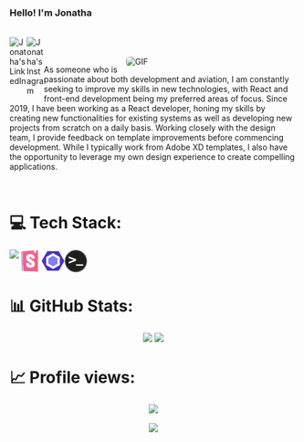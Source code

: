 ### Hello! I'm Jonatha

<br/>

<a href="https://www.linkedin.com/in/silvajohnny777">
  <img align="left" alt="Jonatha's LinkedIn" width="30" src="https://skillicons.dev/icons?i=linkedin">
</a>

<a href="https://www.instagram.com/silvajohnny777/">
  <img align="left" alt="Jonatha's Instagram" width="30" src="https://skillicons.dev/icons?i=instagram">
</a>

<br/>
<br/>

<img align="right" alt="GIF" style="border-radius: 6px;" width="300" src="https://media3.giphy.com/media/qgQUggAC3Pfv687qPC/giphy.gif" />

As someone who is passionate about both development and aviation, I am constantly seeking to improve my skills in new technologies, with React and front-end development being my preferred areas of focus. Since 2019, I have been working as a React developer, honing my skills by creating new functionalities for existing systems as well as developing new projects from scratch on a daily basis. Working closely with the design team, I provide feedback on template improvements before commencing development. While I typically work from Adobe XD templates, I also have the opportunity to leverage my own design experience to create compelling applications.

<br/>

# 💻 Tech Stack:
<div style="display: flex">
    <img height="40" src="https://skillicons.dev/icons?i=js,html,css,sass,ts,react,nextjs,redux,nodejs,tailwind,styledcomponents,babel,github,graphql">
    <img height="40" src="https://raw.githubusercontent.com/github/explore/80688e429a7d4ef2fca1e82350fe8e3517d3494d/topics/storybook/storybook.png">
    <img height="40" src="https://raw.githubusercontent.com/github/explore/80688e429a7d4ef2fca1e82350fe8e3517d3494d/topics/eslint/eslint.png">
    <img height="40" src="https://raw.githubusercontent.com/github/explore/80688e429a7d4ef2fca1e82350fe8e3517d3494d/topics/terminal/terminal.png">
</div>


# 📊 GitHub Stats:
<div align='center'>
  <img height="180em" src="https://github-readme-stats.vercel.app/api?username=silvajohnny777&show_icons=true&theme=blue-green&include_all_commits=true&count_private=true"/>
  <img height="180em" src="https://github-readme-stats.vercel.app/api/top-langs/?username=silvajohnny777&layout=compact&langs_count=7&theme=blue-green"/>
</div>

# 📈 Profile views:
 <p align="center"> 
   <img alingn="center" src="https://profile-counter.glitch.me/silvajohnny777/count.svg" />
 </p>
 
  <div align='center'>
<a height="150em" href="http://www.github.com/silvajohnny777"><img src="https://github-readme-streak-stats.herokuapp.com/?user=silvajohnny777&stroke=2ea043&background=171717&ring=3382ed&fire=3382ed&currStreakNum=0bd967&currStreakLabel=3382ed&sideNums=0bd967&sideLabels=3382ed&dates=0bd967&hide_border=true" /></a>
</div>
